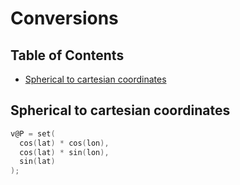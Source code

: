 # Conversions

## Table of Contents

  * [Spherical to cartesian coordinates](#spherical-to-cartesian-coordinates)

## Spherical to cartesian coordinates

```c
v@P = set(
  cos(lat) * cos(lon),
  cos(lat) * sin(lon),
  sin(lat)
);
```
